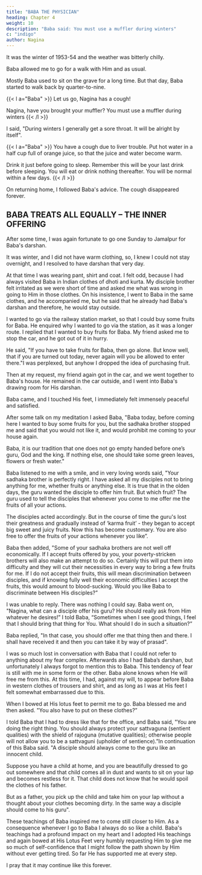 ```yaml
---
title: "BABA THE PHYSICIAN"
heading: Chapter 4
weight: 10
description: "Baba said: You must use a muffler during winters"
c: "indigo"
author: Nagina
---
```



It was the winter of 1953-54 and the weather was bitterly chilly. 

Baba allowed me to go for a walk with Him and as usual.

<!--  we came back in the field
and seated ourselves on the grave. I was sitting by the side of Baba.

Two more sadhaka brothers were there. -->

Mostly Baba used to sit on the grave for a long time. But that day, Baba started to walk back by quarter-to-nine. 

{{< l a="Baba" >}}
Let us go, Nagina has a cough! 

Nagina, have you brought your muffler? You must use a muffler during winters
{{< /l >}}


I said, "During winters I generally get a sore throat. It will be alright by itself".

{{< l a="Baba" >}}
You have a cough due to liver trouble. Put hot water in a half cup full of orange juice, so that the juice and water become warm.

Drink it just before going to sleep. Remember this will be your last drink before sleeping. You will eat or drink nothing thereafter. You will be normal within a few days.
{{< /l >}}


On returning home, I followed Baba's advice. The cough disappeared forever.

<!-- I was overwhelmed by this kindness of Baba and considered myself fortunate that I had surrendered my self to Him. -->


## BABA TREATS ALL EQUALLY – THE INNER OFFERING

After some time, I was again fortunate to go one Sunday to Jamalpur for Baba's darshan.

<!-- As I reached Jamalpur, I met a senior disciple of Baba. He asked me whether I had come for Baba's darshan and informed me that he was just returning from Baba's house. He told me that Baba was going out to meet someone at four in the afternoon. He therefore advised me to go immediately to Baba or it would not possible to see
Baba without having to stay over to the next day. -->

It was winter, and I did not have warm clothing, so, I knew I could not stay
overnight, and I resolved to have darshan that very day. 

At that time I was wearing pant, shirt and coat. I felt odd, because I had always visited Baba in Indian clothes of dhoti and kurta. My disciple brother felt irritated as we were short of time and asked me what was wrong in going to Him in those clothes. On his insistence, I went to Baba in
the same clothes, and he accompanied me, but he said that he already had Baba's
darshan and therefore, he would stay outside.

I wanted to go via the railway station market, so that I could buy some fruits for
Baba. He enquired why I wanted to go via the station, as it was a longer route. I replied
that I wanted to buy fruits for Baba. My friend asked me to stop the car, and he got out
of it in hurry.

He said, "If you have to take fruits for Baba, then go alone. But know well, that if you are turned out today, never again will you be allowed to enter there."I was perplexed, but anyhow I dropped the idea of purchasing fruit. 

Then at my request, my friend again got in the car, and we went together to Baba's house. He remained in the car outside, and I went into Baba's drawing room for His darshan.

Baba came, and I touched His feet, I immediately felt immensely peaceful and satisfied.

After some talk on my meditation I asked Baba, "Baba today, before coming here I wanted to buy some fruits for you, but the sadhaka brother stopped me and said that you would not like it, and would prohibit me coming to your house again. 

Baba, it is our tradition that one does not go empty handed before one’s guru, God and the king. If nothing else, one should take some green leaves, flowers or fresh water."

Baba listened to me with a smile, and in very loving words said, "Your sadhaka brother is perfectly right. I have asked all my disciples not to bring anything for me, whether fruits or anything else. It is true that in the olden days, the guru wanted the disciple to offer him fruit. But which fruit? The guru used to tell the disciples that whenever you come to me offer me the fruits of all your actions. 

The disciples acted accordingly. But in the course of time the guru's lost their greatness and gradually instead of ‘karma fruit’ - they began to accept big sweet and juicy fruits. Now this has
become customary. You are also free to offer the fruits of your actions whenever you
like”.

Baba then added, "Some of your sadhaka brothers are not well off
economically. If I accept fruits offered by you, your poverty-stricken brothers will also
make an attempt to do so. Certainly this will put them into difficulty and they will cut
their necessities in every way to bring a few fruits for me. If I do not accept their fruits,
this will mean discrimination between disciples, and if knowing fully well their economic
difficulties I accept the fruits, this would amount to blood-sucking. Would you like Baba
to discriminate between His disciples?”

I was unable to reply. There was nothing I could say. Baba went on, "Nagina,
what can a disciple offer his guru? He should really ask from Him whatever he desires!”
I told Baba, “Sometimes when I see good things, I feel that I should bring that
thing for You. What should I do in such a situation?”

Baba replied, "In that case, you should offer me that thing then and there. I shall
have received it and then you can take it by way of prasad".

I was so much lost in conversation with Baba that I could not refer to anything
about my fear complex. Afterwards also I had Baba’s darshan, but unfortunately I
always forgot to mention this to Baba. This tendency of fear is still with me in some
form or the other. Baba alone knows when He will free me from this.
At this time, I had, against my will, to appear before Baba in western clothes of
trousers and shirt, and as long as I was at His feet I felt somewhat embarrassed due to
this.

When I bowed at His lotus feet to permit me to go. Baba blessed me and then
asked. "You also have to put on these clothes?”

I told Baba that I had to dress like that for the office, and Baba said, "You are
doing the right thing. You should always protect your sattvaguna (sentient qualities)
with the shield of rajoguna (mutative qualities); otherwise people will not allow you to
be a sattvaguni (upholder of sentience).”In continuation of this Baba said. "A disciple should always come to the guru like an innocent child. 

Suppose you have a child at home, and you are beautifully dressed to go out somewhere and that child comes all in dust and wants to sit on your lap and becomes restless for it. That child does not know that he would spoil the clothes of his father. 

But as a father, you pick up the child and take him on your lap without a thought about your clothes becoming dirty. In the same way a disciple should
come to his guru".

These teachings of Baba inspired me to come still closer to Him. As a consequence whenever I go to Baba I always do so like a child. Baba's teachings had a profound impact on my heart and I adopted His teachings and again bowed at His Lotus Feet very humbly requesting Him to give me so much of self-confidence that I might follow the path shown by Him without ever getting tired. So far He has supported me at every step. 

I pray that it may continue like this forever.

